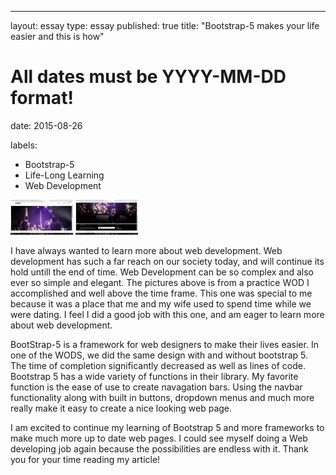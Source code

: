 ---
layout: essay
type: essay
published: true
title: "Bootstrap-5 makes your life easier and this is how"
# All dates must be YYYY-MM-DD format!
date: 2015-08-26

labels:
  - Bootstrap-5
  - Life-Long Learning
  - Web Development

<img width="100px" class="rounded float-start pe-4" src="../img/Screenshot (47).png">
<img width="100px" class="rounded float-start pe-4" src="../img/Screenshot (48).png">

I have always wanted to learn more about web development. Web development has such a far reach on our society today, and will continue its hold untill the end of time. Web Development can be so complex and also ever so simple and elegant. The pictures above is from a practice WOD I accomplished and well above the time frame. This one was special to me because it was a place that me and my wife used to spend time while we were dating. I feel I did a good job with this one, and am eager to learn more about web development.

BootStrap-5 is a framework for web designers to make their lives easier. In one of the WODS, we did the same design with and without bootstrap 5. The time of completion significantly decreased as well as lines of code. Bootstrap 5 has a wide variety of functions in their library. My favorite function is the ease of use to create navagation bars. Using the navbar functionality along with built in buttons, dropdown menus and much more really make it easy to create a nice looking web page. 

I am excited to continue my learning of Bootstrap 5 and more frameworks to make much more up to date web pages. I could see myself doing a Web developing job again because the possibilities are endless with it. Thank you for your time reading my article!
